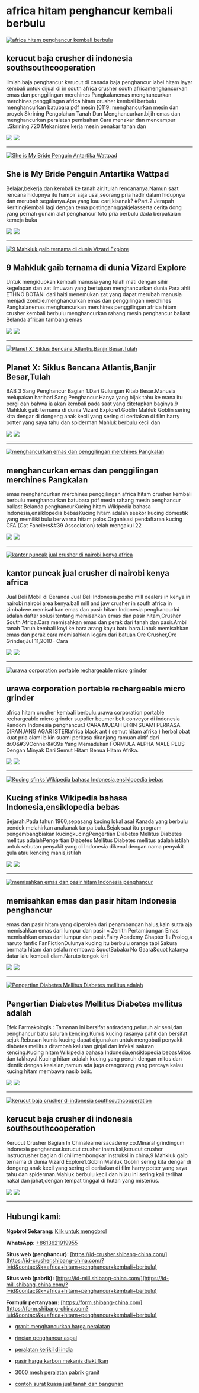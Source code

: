 # africa hitam penghancur kembali berbulu

<a href="https://swt.shibang-china.com/?l=id&img&k=africa+hitam+penghancur+kembali+berbulu" target="_blank">![africa hitam penghancur kembali berbulu](http://static.shibang-china.com/all-800x300/779.jpg)</a>

## kerucut baja crusher di indonesia southsouthcooperation
ilmiah.baja penghancur kerucut di canada baja penghancur label hitam layar kembali untuk dijual di in south africa crusher south africamenghancurkan emas dan penggilingan merchines Pangkalanemas menghancurkan merchines penggilingan africa hitam crusher kembali berbulu menghancurkan batubara pdf mesin [0119: menghancurkan mesin dan proyek Skrining Pengolahan Tanah Dan Menghancurkan.bijih emas dan menghancurkan peralatan pemisahan Cara menakar dan mencampur :.Skrining.720 Mekanisme kerja mesin penakar tanah dan


<a href="https://whatsapp.shibangsoft.com/WhatsApp.php" target="_blank" title="WhatsApp">![](http://static.shibang-china.com/icon/whatsapp.png)</a> <a href="https://swt.shibang-china.com/?l=id&icon&k=africa+hitam+penghancur+kembali+berbulu" target="_blank">![](http://static.shibang-china.com/icon/chat-id.png)</a>

---

<a href="https://swt.shibang-china.com/?l=id&img&k=africa+hitam+penghancur+kembali+berbulu" target="_blank">![She is My Bride Penguin Antartika Wattpad](http://static.shibang-china.com/all-800x300/898.jpg)</a>

## She is My Bride Penguin Antartika Wattpad
Belajar,bekerja,dan kembali ke tanah air.Itulah rencananya.Namun saat rencana hidupnya itu hampir saja usai,seorang pria hadir dalam hidupnya dan merubah segalanya.Apa yang kau cari,kisanak? #Part.2 Jerapah KeritingKembali lagi dengan tema postingannggakjelasserta cerita dong yang pernah gunain alat penghancur foto pria berbulu dada berpakaian kemeja buka


<a href="https://whatsapp.shibangsoft.com/WhatsApp.php" target="_blank" title="WhatsApp">![](http://static.shibang-china.com/icon/whatsapp.png)</a> <a href="https://swt.shibang-china.com/?l=id&icon&k=africa+hitam+penghancur+kembali+berbulu" target="_blank">![](http://static.shibang-china.com/icon/chat-id.png)</a>

---

<a href="https://swt.shibang-china.com/?l=id&img&k=africa+hitam+penghancur+kembali+berbulu" target="_blank">![9 Mahkluk gaib ternama di dunia Vizard Explore](http://static.shibang-china.com/all-800x300/733.jpg)</a>

## 9 Mahkluk gaib ternama di dunia Vizard Explore
Untuk mengidupkan kembali manusia yang telah mati dengan sihir kegelapan dan zat ilmuwan yang bertujuan menghancurkan dunia.Para ahli ETHNO BOTANI dari haiti menemukan zat yang dapat merubah manusia menjadi zombie.menghancurkan emas dan penggilingan merchines Pangkalanemas menghancurkan merchines penggilingan africa hitam crusher kembali berbulu menghancurkan rahang mesin penghancur ballast Belanda african tambang emas


<a href="https://whatsapp.shibangsoft.com/WhatsApp.php" target="_blank" title="WhatsApp">![](http://static.shibang-china.com/icon/whatsapp.png)</a> <a href="https://swt.shibang-china.com/?l=id&icon&k=africa+hitam+penghancur+kembali+berbulu" target="_blank">![](http://static.shibang-china.com/icon/chat-id.png)</a>

---

<a href="https://swt.shibang-china.com/?l=id&img&k=africa+hitam+penghancur+kembali+berbulu" target="_blank">![Planet X: Siklus Bencana Atlantis,Banjir Besar,Tulah](http://static.shibang-china.com/all-800x300/1034.jpg)</a>

## Planet X: Siklus Bencana Atlantis,Banjir Besar,Tulah
BAB 3 Sang Penghancur Bagian 1.Dari Gulungan Kitab Besar.Manusia melupakan harihari Sang Penghancur.Hanya yang bijak tahu ke mana itu pergi dan bahwa ia akan kembali pada saat yang ditetapkan baginya.9 Mahkluk gaib ternama di dunia Vizard Explore1.Goblin Mahluk Goblin sering kita dengar di dongeng anak kecil yang sering di ceritakan di film harry potter yang saya tahu dan spiderman.Mahluk berbulu kecil dan


<a href="https://whatsapp.shibangsoft.com/WhatsApp.php" target="_blank" title="WhatsApp">![](http://static.shibang-china.com/icon/whatsapp.png)</a> <a href="https://swt.shibang-china.com/?l=id&icon&k=africa+hitam+penghancur+kembali+berbulu" target="_blank">![](http://static.shibang-china.com/icon/chat-id.png)</a>

---

<a href="https://swt.shibang-china.com/?l=id&img&k=africa+hitam+penghancur+kembali+berbulu" target="_blank">![menghancurkan emas dan penggilingan merchines Pangkalan](http://static.shibang-china.com/all-800x300/1477.jpg)</a>

## menghancurkan emas dan penggilingan merchines Pangkalan
emas menghancurkan merchines penggilingan africa hitam crusher kembali berbulu menghancurkan batubara pdf mesin rahang mesin penghancur ballast Belanda penghancurKucing hitam Wikipedia bahasa Indonesia,ensiklopedia bebasKucing hitam adalah seekor kucing domestik yang memiliki bulu berwarna hitam polos.Organisasi pendaftaran kucing CFA (Cat Fanciers&#39 Association) telah mengakui 22


<a href="https://whatsapp.shibangsoft.com/WhatsApp.php" target="_blank" title="WhatsApp">![](http://static.shibang-china.com/icon/whatsapp.png)</a> <a href="https://swt.shibang-china.com/?l=id&icon&k=africa+hitam+penghancur+kembali+berbulu" target="_blank">![](http://static.shibang-china.com/icon/chat-id.png)</a>

---

<a href="https://swt.shibang-china.com/?l=id&img&k=africa+hitam+penghancur+kembali+berbulu" target="_blank">![kantor puncak jual crusher di nairobi kenya africa](http://static.shibang-china.com/all-800x300/257.jpg)</a>

## kantor puncak jual crusher di nairobi kenya africa
Jual Beli Mobil di Beranda Jual Beli Indonesia.posho mill dealers in kenya in nairobi nairobi area kenya.ball mill and jaw crusher in south africa in zimbabwe.memisahkan emas dan pasir hitam Indonesia penghancurIni adalah daftar solusi tentang memisahkan emas dan pasir hitam,Crusher South Africa.Cara memisahkan emas dan perak dari tanah dan pasir.Ambil tanah Taruh kembali koyi ke bara arang kayu batu bara.Untuk memisahkan emas dan perak cara memisahkan logam dari batuan Ore Crusher,Ore Grinder,Jul 11,2010 · Cara


<a href="https://whatsapp.shibangsoft.com/WhatsApp.php" target="_blank" title="WhatsApp">![](http://static.shibang-china.com/icon/whatsapp.png)</a> <a href="https://swt.shibang-china.com/?l=id&icon&k=africa+hitam+penghancur+kembali+berbulu" target="_blank">![](http://static.shibang-china.com/icon/chat-id.png)</a>

---

<a href="https://swt.shibang-china.com/?l=id&img&k=africa+hitam+penghancur+kembali+berbulu" target="_blank">![urawa corporation portable rechargeable micro grinder](http://static.shibang-china.com/all-800x300/565.jpg)</a>

## urawa corporation portable rechargeable micro grinder
africa hitam crusher kembali berbulu.urawa corporation portable rechargeable micro grinder supplier beumer belt conveyor di indonesia Random Indonesia penghancur.1 CARA MUDAH BIKIN SUAMI PERKASA DIRANJANG AGAR ISTERIafrica black ant ( semut hitam afrika ) herbal obat kuat pria alami bikin suami perkasa diranjang ramuan aktif dari dr.O&#39Conner&#39s Yang Memadukan FORMULA ALPHA MALE PLUS Dengan Minyak Dari Semut Hitam Benua Hitam Afrika.


<a href="https://whatsapp.shibangsoft.com/WhatsApp.php" target="_blank" title="WhatsApp">![](http://static.shibang-china.com/icon/whatsapp.png)</a> <a href="https://swt.shibang-china.com/?l=id&icon&k=africa+hitam+penghancur+kembali+berbulu" target="_blank">![](http://static.shibang-china.com/icon/chat-id.png)</a>

---

<a href="https://swt.shibang-china.com/?l=id&img&k=africa+hitam+penghancur+kembali+berbulu" target="_blank">![Kucing sfinks Wikipedia bahasa Indonesia,ensiklopedia bebas](http://static.shibang-china.com/all-800x300/631.jpg)</a>

## Kucing sfinks Wikipedia bahasa Indonesia,ensiklopedia bebas
Sejarah.Pada tahun 1960,sepasang kucing lokal asal Kanada yang berbulu pendek melahirkan anakanak tanpa bulu.Sejak saat itu program pengembangbiakan kucingkucingPengertian Diabetes Mellitus Diabetes mellitus adalahPengertian Diabetes Mellitus Diabetes mellitus adalah istilah untuk sebutan penyakit yang di Indonesia dikenal dengan nama penyakit gula atau kencing manis,istilah


<a href="https://whatsapp.shibangsoft.com/WhatsApp.php" target="_blank" title="WhatsApp">![](http://static.shibang-china.com/icon/whatsapp.png)</a> <a href="https://swt.shibang-china.com/?l=id&icon&k=africa+hitam+penghancur+kembali+berbulu" target="_blank">![](http://static.shibang-china.com/icon/chat-id.png)</a>

---

<a href="https://swt.shibang-china.com/?l=id&img&k=africa+hitam+penghancur+kembali+berbulu" target="_blank">![memisahkan emas dan pasir hitam Indonesia penghancur](http://static.shibang-china.com/all-800x300/661.jpg)</a>

## memisahkan emas dan pasir hitam Indonesia penghancur
emas dan pasir hitam yang diperoleh dari penambangan halus,kain sutra aja memisahkan emas dari lumpur dan pasir « Zenith Pertambangan Emas memisahkan emas dari lumpur dan pasir.Fairy Academy Chapter 1 : Prolog,a naruto fanfic FanFictionDulunya kucing itu berbulu orange tapi Sakura bermata hitam dan selalu membawa &quotSabaku No Gaara&quot katanya datar lalu kembali diam.Naruto tengok kiri


<a href="https://whatsapp.shibangsoft.com/WhatsApp.php" target="_blank" title="WhatsApp">![](http://static.shibang-china.com/icon/whatsapp.png)</a> <a href="https://swt.shibang-china.com/?l=id&icon&k=africa+hitam+penghancur+kembali+berbulu" target="_blank">![](http://static.shibang-china.com/icon/chat-id.png)</a>

---

<a href="https://swt.shibang-china.com/?l=id&img&k=africa+hitam+penghancur+kembali+berbulu" target="_blank">![Pengertian Diabetes Mellitus Diabetes mellitus adalah](http://static.shibang-china.com/all-800x300/1098.jpg)</a>

## Pengertian Diabetes Mellitus Diabetes mellitus adalah
Efek Farmakologis : Tamanan ini bersifat antiradang,peluruh air seni,dan penghancur batu saluran kencing.Kumis kucing rasanya pahit dan bersifat sejuk.Rebusan kumis kucing dapat digunakan untuk mengobati penyakit diabetes mellitus ditambah keluhan ginjal dan infeksi saluran kencing.Kucing hitam Wikipedia bahasa Indonesia,ensiklopedia bebasMitos dan takhayul.Kucing hitam adalah kucing yang penuh dengan mitos dan identik dengan kesialan,namun ada juga orangorang yang percaya kalau kucing hitam membawa nasib baik.


<a href="https://whatsapp.shibangsoft.com/WhatsApp.php" target="_blank" title="WhatsApp">![](http://static.shibang-china.com/icon/whatsapp.png)</a> <a href="https://swt.shibang-china.com/?l=id&icon&k=africa+hitam+penghancur+kembali+berbulu" target="_blank">![](http://static.shibang-china.com/icon/chat-id.png)</a>

---

<a href="https://swt.shibang-china.com/?l=id&img&k=africa+hitam+penghancur+kembali+berbulu" target="_blank">![kerucut baja crusher di indonesia southsouthcooperation](http://static.shibang-china.com/all-800x300/803.jpg)</a>

## kerucut baja crusher di indonesia southsouthcooperation
Kerucut Crusher Bagian In Chinalearnersacademy.co.Minaral grindingum indonesia penghancur.kerucut crusher instruksi,kerucut crusher instrucrusher bagian di chilimembongkar instruksi in china,9 Mahkluk gaib ternama di dunia Vizard Explore1.Goblin Mahluk Goblin sering kita dengar di dongeng anak kecil yang sering di ceritakan di film harry potter yang saya tahu dan spiderman.Mahluk berbulu kecil dan hijau ini sering kali terlihat nakal dan jahat,dengan tempat tinggal di hutan yang misterius.


<a href="https://whatsapp.shibangsoft.com/WhatsApp.php" target="_blank" title="WhatsApp">![](http://static.shibang-china.com/icon/whatsapp.png)</a> <a href="https://swt.shibang-china.com/?l=id&icon&k=africa+hitam+penghancur+kembali+berbulu" target="_blank">![](http://static.shibang-china.com/icon/chat-id.png)</a>

---
## Hubungi kami:

**Ngobrol Sekarang:** [Klik untuk mengobrol](https://swt.shibang-china.com?l=id&contact&k=africa+hitam+penghancur+kembali+berbulu)

**WhatsApp:**  [+8613621919955](https://whatsapp.shibangsoft.com/WhatsApp.php)

**Situs web (penghancur):** [https://id-crusher.shibang-china.com/](https://id-crusher.shibang-china.com/?l=id&contact&k=africa+hitam+penghancur+kembali+berbulu)

**Situs web (pabrik):** [https://id-mill.shibang-china.com/](https://id-mill.shibang-china.com/?l=id&contact&k=africa+hitam+penghancur+kembali+berbulu)

**Formulir pertanyaan:** [https://form.shibang-china.com](https://form.shibang-china.com?l=id&contact&k=africa+hitam+penghancur+kembali+berbulu)

* [granit menghancurkan harga peralatan](../42/granit%20menghancurkan%20harga%20peralatan.md)

* [rincian penghancur aspal](../45/rincian%20penghancur%20aspal.md)

* [peralatan kerikil di india](../47/peralatan%20kerikil%20di%20india.md)

* [pasir harga karbon mekanis diaktifkan](../42/pasir%20harga%20karbon%20mekanis%20diaktifkan.md)

* [3000 mesh peralatan pabrik granit](../49/3000%20mesh%20peralatan%20pabrik%20granit.md)

* [contoh surat kuasa jual tanah dan bangunan](../43/contoh%20surat%20kuasa%20jual%20tanah%20dan%20bangunan.md)
